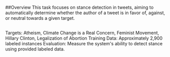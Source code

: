 ##Overview
This task focuses on stance detection in tweets, aiming to automatically determine whether the author of a tweet is in favor of, against, or neutral towards a given target.

##
Targets: Atheism, Climate Change is a Real Concern, Feminist Movement, Hillary Clinton, Legalization of Abortion
Training Data: Approximately 2,900 labeled instances
Evaluation: Measure the system's ability to detect stance using provided labeled data.
